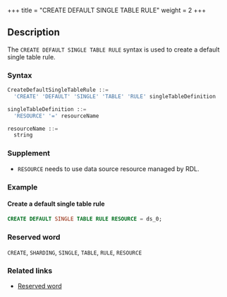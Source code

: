 +++
title = "CREATE DEFAULT SINGLE TABLE RULE"
weight = 2
+++

## Description

The `CREATE DEFAULT SINGLE TABLE RULE` syntax is used to create a default single table rule.

### Syntax

```sql
CreateDefaultSingleTableRule ::=
  'CREATE' 'DEFAULT' 'SINGLE' 'TABLE' 'RULE' singleTableDefinition

singleTableDefinition ::=
  'RESOURCE' '=' resourceName

resourceName ::=
  string
```

### Supplement

- `RESOURCE` needs to use data source resource managed by RDL.

### Example

#### Create a default single table rule

```sql
CREATE DEFAULT SINGLE TABLE RULE RESOURCE = ds_0;
```

### Reserved word

`CREATE`, `SHARDING`, `SINGLE`, `TABLE`, `RULE`, `RESOURCE`

### Related links

- [Reserved word](/en/reference/distsql/syntax/reserved-word/)
